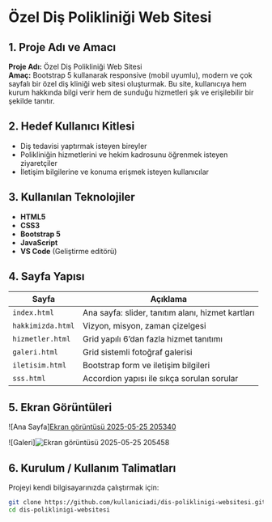 # Özel Diş Polikliniği Web Sitesi

## 1. Proje Adı ve Amacı

**Proje Adı:** Özel Diş Polikliniği Web Sitesi  
**Amaç:** Bootstrap 5 kullanarak responsive (mobil uyumlu), modern ve çok sayfalı bir özel diş kliniği web sitesi oluşturmak. Bu site, kullanıcıya hem kurum hakkında bilgi verir hem de sunduğu hizmetleri şık ve erişilebilir bir şekilde tanıtır.

## 2. Hedef Kullanıcı Kitlesi

- Diş tedavisi yaptırmak isteyen bireyler
- Polikliniğin hizmetlerini ve hekim kadrosunu öğrenmek isteyen ziyaretçiler
- İletişim bilgilerine ve konuma erişmek isteyen kullanıcılar

## 3. Kullanılan Teknolojiler

- **HTML5**
- **CSS3**
- **Bootstrap 5**
- **JavaScript**
- **VS Code** (Geliştirme editörü)

## 4. Sayfa Yapısı

| Sayfa             | Açıklama                                          |
| ----------------- | ------------------------------------------------- |
| `index.html`      | Ana sayfa: slider, tanıtım alanı, hizmet kartları |
| `hakkimizda.html` | Vizyon, misyon, zaman çizelgesi                   |
| `hizmetler.html`  | Grid yapılı 6’dan fazla hizmet tanıtımı           |
| `galeri.html`     | Grid sistemli fotoğraf galerisi                   |
| `iletisim.html`   | Bootstrap form ve iletişim bilgileri              |
| `sss.html`        | Accordion yapısı ile sıkça sorulan sorular        |

## 5. Ekran Görüntüleri
 ![Ana Sayfa][Ekran görüntüsü 2025-05-25 205340](https://github.com/user-attachments/assets/f00cd817-b426-4442-8f84-1ce121121f7b)
 
![Galeri]![Ekran görüntüsü 2025-05-25 205458](https://github.com/user-attachments/assets/5d11746a-03a8-4330-a6df-c215a01e22e2) 

## 6. Kurulum / Kullanım Talimatları

Projeyi kendi bilgisayarınızda çalıştırmak için:

```bash
git clone https://github.com/kullaniciadi/dis-poliklinigi-websitesi.git
cd dis-poliklinigi-websitesi
```


